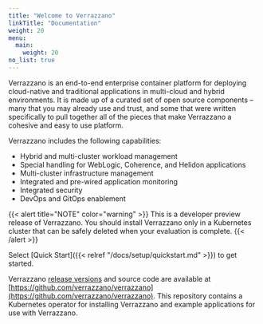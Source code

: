 ```yaml
---
title: "Welcome to Verrazzano"
linkTitle: "Documentation"
weight: 20
menu:
  main:
    weight: 20
no_list: true
---
```


Verrazzano is an end-to-end enterprise container platform for deploying cloud-native and traditional applications in multi-cloud and hybrid environments. It is made up of a curated set of open source components – many that you may already use and trust, and some that were written specifically to pull together all of the pieces that make Verrazzano a cohesive and easy to use platform.

Verrazzano includes the following capabilities:

* Hybrid and multi-cluster workload management
* Special handling for WebLogic, Coherence, and Helidon applications
* Multi-cluster infrastructure management
* Integrated and pre-wired application monitoring
* Integrated security
* DevOps and GitOps enablement

{{< alert title="NOTE" color="warning" >}}
This is a developer preview release of Verrazzano. You should install Verrazzano only
in a Kubernetes cluster that can be safely deleted when your evaluation is complete.
{{< /alert >}}

Select [Quick Start]({{< relref "/docs/setup/quickstart.md" >}}) to get started.

Verrazzano [release versions](https://github.com/verrazzano/verrazzano/releases/) and source code are available at [https://github.com/verrazzano/verrazzano](https://github.com/verrazzano/verrazzano).
This repository contains a Kubernetes operator for installing Verrazzano and example applications for use with Verrazzano.
